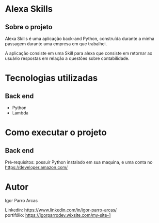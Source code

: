 # Alexa Skills

## Sobre o projeto

Alexa Skills é uma aplicação back-and Python, construída durante a minha passagem durante uma empresa em que trabalhei.

A aplicação consiste em uma Skill para alexa  que consiste em retornar ao usuário respostas em relação a questões sobre contabilidade.

# Tecnologias utilizadas
## Back end
- Python
- Lambda

# Como executar o projeto

## Back end
Pré-requisitos: possuir Python instalado em sua maquina, e uma conta no https://developer.amazon.com/

# Autor

Igor Parro Arcas 

Linkedin: https://www.linkedin.com/in/igor-parro-arcas/
<BR/>
portifólio: https://igorparrodev.wixsite.com/my-site-1

